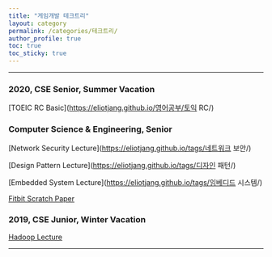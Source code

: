 ```yaml
---
title: "게임개발 테크트리"
layout: category
permalink: /categories/테크트리/
author_profile: true
toc: true
toc_sticky: true
---
```


- - -


### 2020, CSE Senior, Summer Vacation  

[TOEIC RC Basic](https://eliotjang.github.io/영어공부/토익 RC/)  

### Computer Science & Engineering, Senior

[Network Security Lecture](https://eliotjang.github.io/tags/네트워크 보안/)  


[Design Pattern Lecture](https://eliotjang.github.io/tags/디자인 패턴/)  


[Embedded System Lecture](https://eliotjang.github.io/tags/임베디드 시스템/)  


[Fitbit Scratch Paper](https://eliotjang.github.io/tags/Fitbit/)  

### 2019, CSE Junior, Winter Vacation 

[Hadoop Lecture](https://eliotjang.github.io/tags/Hadoop)  

- - -

